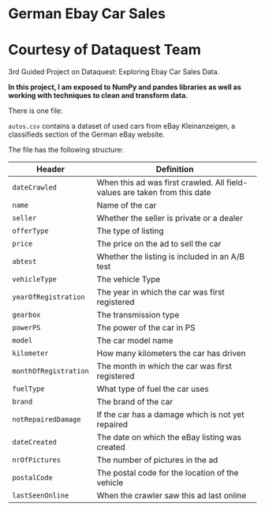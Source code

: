 # German Ebay Car Sales 
# Courtesy of Dataquest Team
3rd Guided Project on Dataquest: Exploring Ebay Car Sales Data.

<b>In this project, I am exposed to NumPy and pandes libraries as well as working with techniques to clean and transform data.</b>

There is one file:

`autos.csv` contains a dataset of used cars from eBay Kleinanzeigen, a classifieds section of the German eBay website.

The file has the following structure:

Header | Definition
---|---------
`dateCrawled` | When this ad was first crawled. All field-values are taken from this date
`name` | Name of the car
`seller` | Whether the seller is private or a dealer
`offerType` | The type of listing
`price` | The price on the ad to sell the car
`abtest` | Whether the listing is included in an A/B test
`vehicleType` | The vehicle Type
`yearOfRegistration` | The year in which the car was first registered
`gearbox` | The transmission type
`powerPS` | The power of the car in PS
`model` | The car model name
`kilometer` | How many kilometers the car has driven
`monthOfRegistration` | The month in which the car was first registered
`fuelType` | What type of fuel the car uses
`brand` | The brand of the car
`notRepairedDamage` | If the car has a damage which is not yet repaired
`dateCreated` | The date on which the eBay listing was created
`nrOfPictures` | The number of pictures in the ad
`postalCode` | The postal code for the location of the vehicle
`lastSeenOnline` | When the crawler saw this ad last online
